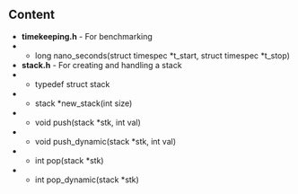 
## Content
- **timekeeping.h** - For benchmarking
- - long nano_seconds(struct timespec *t_start, struct timespec *t_stop)
- **stack.h** - For creating and handling a stack
- - typedef struct stack
- - stack *new_stack(int size)
- - void push(stack *stk, int val)
- - void push_dynamic(stack *stk, int val)
- - int pop(stack *stk) 
- - int pop_dynamic(stack *stk) 